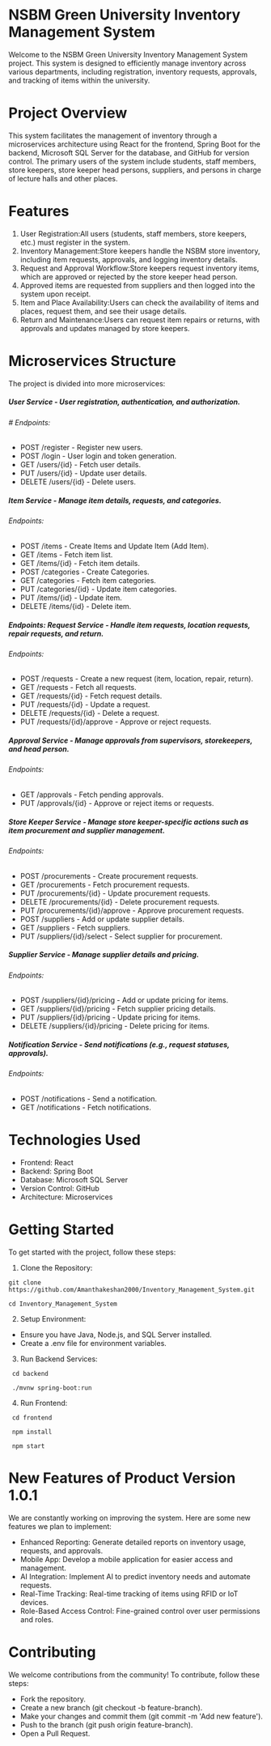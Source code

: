 # NSBM Green University Inventory Management System

Welcome to the NSBM Green University Inventory Management System project. This system is designed to efficiently manage inventory across various departments, including registration, inventory requests, approvals, and tracking of items within the university.

# Project Overview

This system facilitates the management of inventory through a microservices architecture using React for the frontend, Spring Boot for the backend, Microsoft SQL Server for the database, and GitHub for version control. The primary users of the system include students, staff members, store keepers, store keeper head persons, suppliers, and persons in charge of lecture halls and other places.

# Features

1. User Registration:All users (students, staff members, store keepers, etc.) must register in the system.
2. Inventory Management:Store keepers handle the NSBM store inventory, including item requests, approvals, and logging inventory details.
3. Request and Approval Workflow:Store keepers request inventory items, which are approved or rejected by the store keeper head person.
4. Approved items are requested from suppliers and then logged into the system upon receipt.
5. Item and Place Availability:Users can check the availability of items and places, request them, and see their usage details.
6. Return and Maintenance:Users can request item repairs or returns, with approvals and updates managed by store keepers.

# Microservices Structure
The project is divided into more microservices:

##### User Service - User registration, authentication, and authorization. 
###### # Endpoints:  
- 	POST /register - Register new users. 
- 	POST /login - User login and token generation. 
- 	GET /users/{id} - Fetch user details. 
- 	PUT /users/{id} - Update user details. 
- 	DELETE /users/{id} - Delete users.

##### Item Service - Manage item details, requests, and categories. 
###### Endpoints: 
- POST /items - Create Items and Update Item (Add Item).
- GET /items - Fetch item list.  
- GET /items/{id} - Fetch item details. 
- POST /categories - Create Categories. 
- GET /categories - Fetch item categories. 
- PUT /categories/{id} - Update item categories. 
- PUT /items/{id} - Update item. 
- DELETE /items/{id} - Delete item.

##### Endpoints: Request Service - Handle item requests, location requests, repair requests, and return.
###### Endpoints: 
- POST /requests - Create a new request (item, location, repair, return). 
- GET /requests - Fetch all requests. 
- GET /requests/{id} - Fetch request details. 
- PUT /requests/{id} - Update a request. 
- DELETE /requests/{id} - Delete a request. 
- PUT /requests/{id}/approve - Approve or reject requests.

##### Approval Service - Manage approvals from supervisors, storekeepers, and head person.
###### Endpoints: 
- GET /approvals - Fetch pending approvals. 
- PUT /approvals/{id} - Approve or reject items or requests.

##### Store Keeper Service - Manage store keeper-specific actions such as item procurement and supplier management. 
###### Endpoints: 
- POST /procurements - Create procurement requests. 
- GET /procurements - Fetch procurement requests. 
- PUT /procurements/{id} - Update procurement requests. 
- DELETE /procurements/{id} - Delete procurement requests. 
- PUT /procurements/{id}/approve - Approve procurement requests. 
- POST /suppliers - Add or update supplier details. 
- GET /suppliers - Fetch suppliers. 
- PUT /suppliers/{id}/select - Select supplier for procurement.

##### Supplier Service - Manage supplier details and pricing. 
###### Endpoints: 
- POST /suppliers/{id}/pricing - Add or update pricing for items. 
- GET /suppliers/{id}/pricing - Fetch supplier pricing details. 
- PUT /suppliers/{id}/pricing - Update pricing for items. 
- DELETE /suppliers/{id}/pricing - Delete pricing for items.

##### Notification Service - Send notifications (e.g., request statuses, approvals). 
###### Endpoints: 
- POST /notifications - Send a notification. 
- GET /notifications - Fetch notifications.


# Technologies Used

  - Frontend: React
  - Backend: Spring Boot
  - Database: Microsoft SQL Server
  - Version Control: GitHub
  - Architecture: Microservices

# Getting Started
To get started with the project, follow these steps:

01. Clone the Repository:
   ```
   git clone https://github.com/Amanthakeshan2000/Inventory_Management_System.git
   ```
   ```
   cd Inventory_Management_System
  ```
02. Setup Environment:

  - Ensure you have Java, Node.js, and SQL Server installed.
  - Create a .env file for environment variables.

03. Run Backend Services:
  ```
   cd backend
   ```
  ```
   ./mvnw spring-boot:run
  ```
04. Run Frontend:
  ```
   cd frontend
  ```
  ```   
   npm install
  ```
  ```
   npm start
  ```
# New Features of Product Version 1.0.1
We are constantly working on improving the system. Here are some new features we plan to implement:

  - Enhanced Reporting: Generate detailed reports on inventory usage, requests, and approvals.
  - Mobile App: Develop a mobile application for easier access and management.
  - AI Integration: Implement AI to predict inventory needs and automate requests.
  - Real-Time Tracking: Real-time tracking of items using RFID or IoT devices.
  - Role-Based Access Control: Fine-grained control over user permissions and roles. 

# Contributing
We welcome contributions from the community! To contribute, follow these steps:

  - Fork the repository.
  - Create a new branch (git checkout -b feature-branch).
  - Make your changes and commit them (git commit -m 'Add new feature').
  - Push to the branch (git push origin feature-branch).
  - Open a Pull Request.

